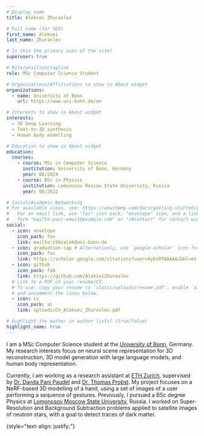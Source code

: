 ```yaml
---
# Display name
title: Aleksei Zhuravlev

# Full name (for SEO)
first_name: Aleksei
last_name: Zhuravlev

# Is this the primary user of the site?
superuser: true

# Role/position/tagline
role: MSc Computer Science Student

# Organizations/Affiliations to show in About widget
organizations:
  - name: University of Bonn
    url: https://www.uni-bonn.de/en

# Interests to show in About widget
interests:
  - 3D Deep Learning
  - Text-to-3D synthesis
  - Human body modelling

# Education to show in About widget
education:
  courses:
    - course: MSc in Computer Science
      institution: University of Bonn, Germany
      year: 08/2024
    - course: BSc in Physics
      institution: Lomonosov Moscow State University, Russia
      year: 06/2022

# Social/Academic Networking
# For available icons, see: https://wowchemy.com/docs/getting-started/page-builder/#icons
#   For an email link, use "fas" icon pack, "envelope" icon, and a link in the
#   form "mailto:your-email@example.com" or "/#contact" for contact widget.
social:
  - icon: envelope
    icon_pack: fas
    link: mailto:s94zalek@uni-bonn.de
  - icon: graduation-cap # Alternatively, use `google-scholar` icon from `ai` icon pack
    icon_pack: fas
    link: https://scholar.google.com/citations?user=0yDzRT0AAAAJ&hl=en
  - icon: github
    icon_pack: fab
    link: https://github.com/AlekseiZhuravlev
  # Link to a PDF of your resume/CV.
  # To use: copy your resume to `static/uploads/resume.pdf`, enable `ai` icons in `params.yaml`,
  # and uncomment the lines below.
  - icon: cv
    icon_pack: ai
    link: uploads/CV_Aleksei_Zhuravlev.pdf

# Highlight the author in author lists? (true/false)
highlight_name: true
---
```


I am a MSc Computer Science student at the [University of Bonn](https://www.uni-bonn.de/en), Germany. My research interests focus on neural scene representation for 3D reconstruction, 3D model generation with large language models, and human body representation.

Currently, I am working as a research assistant at [ETH Zurich](https://ethz.ch/en.html), supervised by [Dr. Danda Pani Paudel](https://people.ee.ethz.ch/~paudeld/) and [Dr. Thomas Probst](https://probstt.bitbucket.io/). My project focuses on a NeRF-based 3D modelling of a hand, using a set of images of a user performing a sequence of gestures. Previously, I pursued a BSc degree Physics at [Lomonosov Moscow State University](https://www.msu.ru/en/index.html), Russia. I worked on Super-Resolution and Background Subtraction problems applied to satellite images of neutron stars, with a goal to detect traces of dark matter.

{style="text-align: justify;"}


